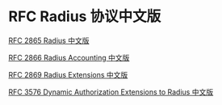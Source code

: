 # RFC Radius 协议中文版

[RFC 2865 Radius 中文版](rfc-2865-radius-cn.md)

[RFC 2866 Radius Accounting 中文版](rfc-2866-radius-accounting-cn.md)

[RFC 2869 Radius Extensions 中文版](rfc-2869-radius-extensions-cn.md)

[RFC 3576 Dynamic Authorization Extensions to Radius 中文版](rfc-3576-dynamic-authorization-extensions-to-radius-cn.md)
